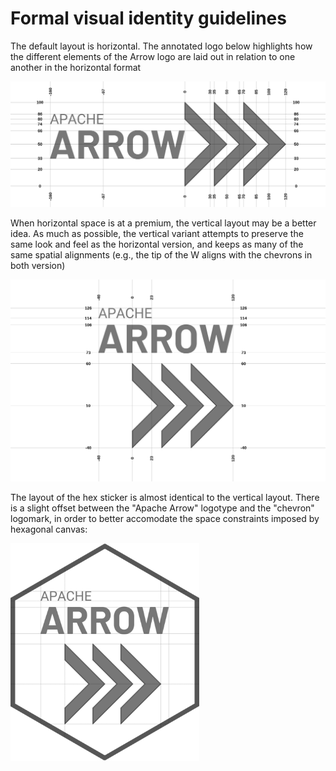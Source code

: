 
# Formal visual identity guidelines

The default layout is horizontal. The annotated logo below highlights how the different elements of the Arrow logo are laid out in relation to one another in the horizontal format

![](horizontal-logo-spacing.png)

When horizontal space is at a premium, the vertical layout may be a better idea. As much as possible, the vertical variant attempts to preserve the same look and feel as the horizontal version, and keeps as many of the same spatial alignments (e.g., the tip of the W aligns with the chevrons in both version)

![](vertical-logo-spacing.png)

The layout of the hex sticker is almost identical to the vertical layout. There is a slight offset between the "Apache Arrow" logotype and the "chevron" logomark, in order to better accomodate the space constraints imposed by hexagonal canvas:

<img src="hex-sticker-spacing.png" width="60%">
